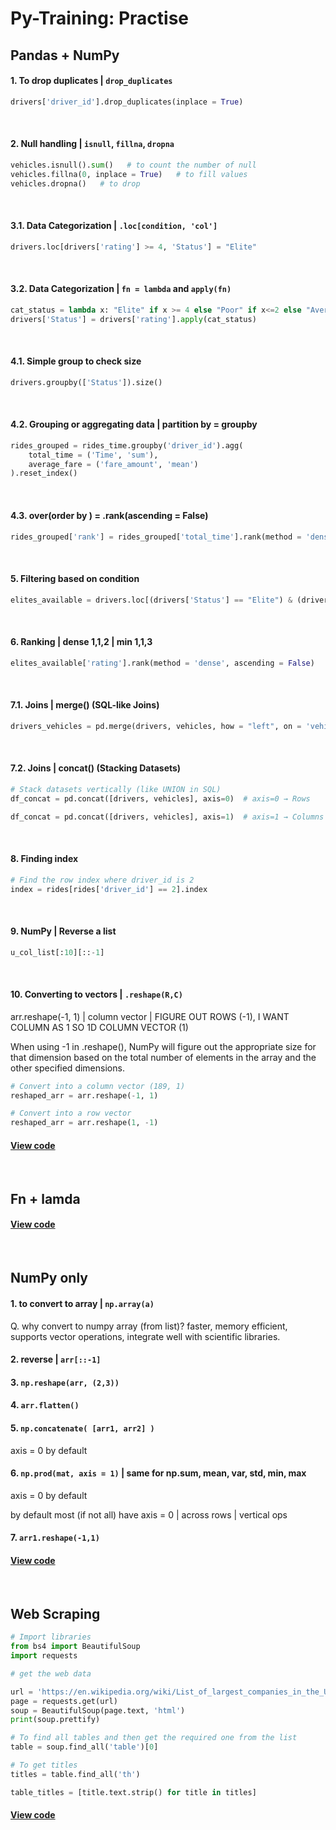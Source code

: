 # Py-Training: Practise

## Pandas + NumPy
#### 1. To drop duplicates | `drop_duplicates`
```python
drivers['driver_id'].drop_duplicates(inplace = True)
```
<br/>

#### 2. Null handling | `isnull`, `fillna`, `dropna`
```python
vehicles.isnull().sum()   # to count the number of null
vehicles.fillna(0, inplace = True)   # to fill values
vehicles.dropna()   # to drop
```
<br/>

#### 3.1. Data Categorization | `.loc[condition, 'col']`
```python
drivers.loc[drivers['rating'] >= 4, 'Status'] = "Elite"
```
<br/>

#### 3.2. Data Categorization | `fn = lambda` and `apply(fn)`
```python
cat_status = lambda x: "Elite" if x >= 4 else "Poor" if x<=2 else "Average"
drivers['Status'] = drivers['rating'].apply(cat_status)
```
<br/>

#### 4.1. Simple group to check size
```python
drivers.groupby(['Status']).size()
```
<br/>

#### 4.2. Grouping or aggregating data | partition by = groupby
```python
rides_grouped = rides_time.groupby('driver_id').agg(
    total_time = ('Time', 'sum'),
    average_fare = ('fare_amount', 'mean')
).reset_index()
```
<br/>

#### 4.3. over(order by ) = .rank(ascending = False)
```python
rides_grouped['rank'] = rides_grouped['total_time'].rank(method = 'dense', ascending = False)
```
<br/>

#### 5. Filtering based on condition
```python
elites_available = drivers.loc[(drivers['Status'] == "Elite") & (drivers['available'] == True)]
```
<br/>

#### 6. Ranking | dense 1,1,2 | min 1,1,3
```python
elites_available['rating'].rank(method = 'dense', ascending = False)
```
<br/>

#### 7.1. Joins | merge() (SQL-like Joins)
```python
drivers_vehicles = pd.merge(drivers, vehicles, how = "left", on = 'vehicle_id')
```
<br/>

#### 7.2. Joins | concat() (Stacking Datasets)
```python
# Stack datasets vertically (like UNION in SQL)
df_concat = pd.concat([drivers, vehicles], axis=0)  # axis=0 → Rows

df_concat = pd.concat([drivers, vehicles], axis=1)  # axis=1 → Columns
```
<br/>

#### 8. Finding index
```python
# Find the row index where driver_id is 2
index = rides[rides['driver_id'] == 2].index
```
<br/>

#### 9. NumPy | Reverse a list
```python
u_col_list[:10][::-1]
```
<br/>

#### 10. Converting to vectors | `.reshape(R,C)`

arr.reshape(-1, 1) | column vector | FIGURE OUT ROWS (-1), I WANT COLUMN AS 1 SO 1D COLUMN VECTOR (1) <br/>

When using -1 in .reshape(), NumPy will figure out the appropriate size for that dimension based on the total number of elements in the array and the other specified dimensions.
```python
# Convert into a column vector (189, 1)
reshaped_arr = arr.reshape(-1, 1)
```

```python
# Convert into a row vector
reshaped_arr = arr.reshape(1, -1)
```

#### [View code](https://github.com/s1dewalker/py-training/blob/main/py_Training.ipynb)
<br/>

## Fn + lamda

#### [View code](https://github.com/s1dewalker/py-training/blob/main/py_training_fn_lmbda.ipynb)
<br/>

## NumPy only

#### 1. to convert to array | `np.array(a)`

Q. why convert to numpy array (from list)?
faster, memory efficient, supports vector operations, integrate well with scientific libraries.

#### 2. reverse | `arr[::-1]`
#### 3. `np.reshape(arr, (2,3))`
#### 4. `arr.flatten()`
#### 5. `np.concatenate( [arr1, arr2] )`
axis = 0 by default
#### 6. `np.prod(mat, axis = 1)` | same for np.sum, mean, var, std, min, max
axis = 0 by default

by default most (if not all) have axis = 0 | across rows | vertical ops

#### 7. `arr1.reshape(-1,1)`

#### [View code](https://github.com/s1dewalker/py-training/blob/main/numpy.ipynb)
<br/>

## Web Scraping
```python
# Import libraries
from bs4 import BeautifulSoup
import requests
```

```python
# get the web data

url = 'https://en.wikipedia.org/wiki/List_of_largest_companies_in_the_United_States_by_revenue'
page = requests.get(url)
soup = BeautifulSoup(page.text, 'html')
print(soup.prettify)
```
```python
# To find all tables and then get the required one from the list
table = soup.find_all('table')[0]
```
```python
# To get titles
titles = table.find_all('th')

table_titles = [title.text.strip() for title in titles]
```

#### [View code](https://github.com/s1dewalker/py-training/blob/main/Web_Scraping.ipynb)

